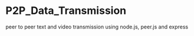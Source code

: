 # P2P_Data_Transmission
peer to peer text and video transmission using node.js, peer.js and express
